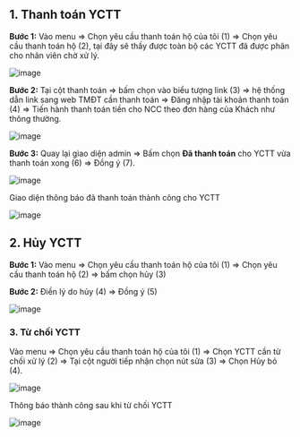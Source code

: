 ## 1. Thanh toán YCTT

**Bước 1:** Vào menu => Chọn yêu cầu thanh toán hộ của tôi (1) => Chọn yêu cầu thanh toán hộ (2), tại đây sẽ thấy được toàn bộ các YCTT đã được phân cho nhân viên chờ xử lý.

![image](https://user-images.githubusercontent.com/85599407/190643177-58bdca88-da47-45bf-8251-e33ce6201b0c.png)

**Bước 2:** Tại cột thanh toán => bấm chọn vào biểu tượng link (3) => hệ thống dẫn link sang web TMĐT cần thanh toán => Đăng nhập tài khoản thanh toán (4) => Tiến hành thanh toán tiền cho NCC theo đơn hàng của Khách như thông thường.

![image](https://user-images.githubusercontent.com/85599407/190644094-f58a87cc-1f78-4e22-93a0-46e77eb9246c.png)

**Bước 3:** Quay lại giao diện admin => Bấm chọn **Đã thanh toán** cho YCTT vừa thanh toán xong (6) => Đồng ý (7).

![image](https://user-images.githubusercontent.com/85599407/190645042-745a53ee-0534-4b20-926c-14ff76064a17.png)

Giao diện thông báo đã thanh toán thành công cho YCTT

![image](https://user-images.githubusercontent.com/85599407/190645294-a364834a-d457-4cec-be30-e5e214af5155.png)

## 2. Hủy YCTT

**Bước 1:** Vào menu => Chọn yêu cầu thanh toán hộ của tôi (1) => Chọn yêu cầu thanh toán hộ (2) => bấm chọn hủy (3)

**Bước 2:** Điền lý do hủy (4) => Đồng ý (5)

![image](https://user-images.githubusercontent.com/85599407/190646141-7f394c9e-87e8-4cc7-9626-7bdff79cd0ae.png)

### 3. Từ chối YCTT 

Vào menu => Chọn yêu cầu thanh toán hộ của tôi (1) => Chọn YCTT cần từ chối xử lý (2) => Tại cột người tiếp nhận chọn nút sửa (3) => Chọn Hủy bỏ (4).

![image](https://user-images.githubusercontent.com/85599407/190647571-d1b4abe8-dbe3-45ce-a57b-45b1bd07951c.png)

Thông báo thành công sau khi từ chối YCTT

![image](https://user-images.githubusercontent.com/85599407/190647753-6a4f4bdb-8d0f-4891-9a14-f4fefa36c339.png)


